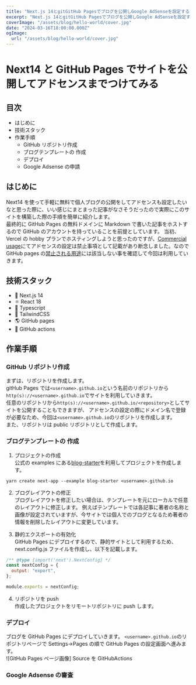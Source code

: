 ```yaml
---
title: "Next.js 14とgitGitHub Pagesでブログを公開しGoogle AdSenseを設定する"
excerpt: "Next.js 14とgitGitHub Pagesでブログを公開しGoogle AdSenseを設定する"
coverImage: "/assets/blog/hello-world/cover.jpg"
date: "2024-03-16T18:00:00.000Z"
ogImage:
  url: "/assets/blog/hello-world/cover.jpg"
---
```


# Next14 と GitHub Pages でサイトを公開してアドセンスまでつけてみる

## 目次

- はじめに
- 技術スタック
- 作業手順
  - GitHub リポジトリ作成
  - ブログテンプレートの 作成
  - デプロイ
  - Google Adsense の申請

## はじめに

Next14 を使って手軽に無料で個人ブログの公開をしてアドセンスも設定したいなと思った際に、いい感じにまとまった記事がなさそうだったので実際にこのサイトを構築した際の手順を簡単に紹介します。  
最終的に GitHub Pages の無料ドメインに Markdown で書いた記事をホストするので GitHub のアカウントを持っていることを前提としています。
当初、Vercel の hobby プランでホスティングしようと思ったのですが、[Commercial usage](https://vercel.com/docs/limits/fair-use-guidelines#commercial-usage)にてアドセンスの設定は禁止事項として記載があり断念しました。なので GitHub pages の[禁止される用途](https://docs.github.com/ja/pages/getting-started-with-github-pages/about-github-pages#prohibited-uses)には該当しない事を確認して今回は利用していきます。

## 技術スタック

- 🚀 Next.js 14
- ⚛️ React 18
- 📘 Typescript
- 🎨 TailwindCSS
- 🌎 GitHub pages
- 🤖 GitHub actions

## 作業手順

### GitHub リポジトリ作成

まずは、リポジトリを作成します。  
gitHub Pages では`<username>.github.io`という名前のリポジトリから`http(s)://<username>.github.io`でサイトを利用していきます。  
任意のリポジトリから`http(s)://<username>.github.io/<repository>`としてサイトを公開することもできますが、
アドセンスの設定の際にドメイン名で登録が必要なため、今回は`<username>.github.io`のリポジトリを作成します。  
また、リポジトリは public リポジトリとして作成します。

### ブログテンプレートの 作成

1. プロジェクトの作成  
   公式の examples にある[blog-starter](https://github.com/vercel/next.js/tree/canary/examples/blog-starter)を利用してプロジェクトを作成します。

```
yarn create next-app --example blog-starter <username>.github.io
```

2. ブログレイアウトの修正  
   ブログレイアウトを修正したい場合は、テンプレートを元にローカルで任意のレイアウトに修正します。
   例えばテンプレートでは各記事に著者の名称と画像が設定されていますが、今サイトでは個人でのブログとなるため著者の情報を削除したレイアウトに変更しています。

3. 静的エクスポートの有効化  
   GitHub Pages にデプロイするので、静的サイトとして利用するため、next.config.js ファイルを作成し、以下を記載します。

```js
/** @type {import('next').NextConfig} */
const nextConfig = {
  output: "export",
};

module.exports = nextConfig;
```

4. リポジトリを push  
   作成したプロジェクトをリモートリポジトリに push します。

### デプロイ

ブログを GitHub Pages にデプロイしていきます。
`<username>.github.io`のリポジトリページで Settings->Pages の順で GitHub Pages の設定画面へ進みます。  
![GitHub Pages ページ画像]
Source を GitHubActions

### Google Adsense の審査
